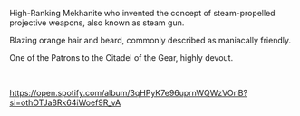 

High-Ranking Mekhanite who invented the concept of steam-propelled projective weapons, also known as steam gun.

Blazing orange hair and beard, commonly described as maniacally friendly. 

One of the Patrons to the Citadel of the Gear, highly devout. 

 

<https://open.spotify.com/album/3qHPyK7e96uprnWQWzVOnB?si=othOTJa8Rk64iWoef9R_vA>
